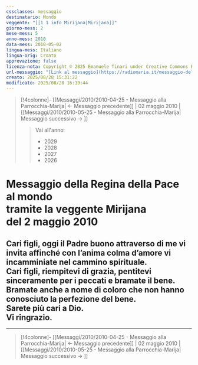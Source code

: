 ```yaml
---
cssclasses: messaggio
destinatario: Mondo
veggente: "[[1 1 info Mirijana|Mirijana]]"
giorno-mess: 2
mese-mess: 5
anno-mess: 2010
data-mess: 2010-05-02
lingua-mess: Italiano
lingua-orig: Croato
approvazione: false
licenza-nota: Copyright © 2025 Emanuele Tinari under Creative Commons BY-NC-SA 4.0 https://creativecommons.org/licenses/by-nc-sa/4.0/
url-messaggio: "[Link al messaggio](https://radiomaria.it/messaggio-del-2-maggio-2010/)"
creato: 2025/08/28 15:31:22
modificato: 2025/08/28 16:19:44
---
```


> [!4colonne]- [[Messaggi/2010/2010-04-25 - Messaggio alla Parrocchia-Marija| ← Messaggio precedente]] | 02 maggio 2010 | [[Messaggi/2010/2010-05-25 - Messaggio alla Parrocchia-Marija| Messaggio successivo → ]]
>> <span class="verde">Vai all'anno:</span>
>> - 2029
>> - 2028
>> - 2027
>> - 2026
>

# Messaggio della Regina della Pace<br>al mondo<br>tramite la veggente Mirijana<br>del 2 maggio 2010

## Cari figli, oggi il Padre buono attraverso di me vi invita affinché con l’anima colma d’amore vi incamminiate nel cammino spirituale.<br>Cari figli, riempitevi di grazia, pentitevi sinceramente per i peccati e bramate il bene.<br>Bramate anche a nome di coloro che non hanno conosciuto la perfezione del bene.<br>Sarete più cari a Dio.<br>Vi ringrazio.

***

> [!4colonne]- [[Messaggi/2010/2010-04-25 - Messaggio alla Parrocchia-Marija| ← Messaggio precedente]] | 02 maggio 2010 | [[Messaggi/2010/2010-05-25 - Messaggio alla Parrocchia-Marija| Messaggio successivo → ]]

